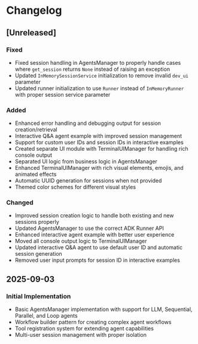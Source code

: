 # Changelog

## [Unreleased]

### Fixed
- Fixed session handling in AgentsManager to properly handle cases where `get_session` returns `None` instead of raising an exception
- Updated `InMemorySessionService` initialization to remove invalid `dev_ui` parameter
- Updated runner initialization to use `Runner` instead of `InMemoryRunner` with proper session service parameter

### Added
- Enhanced error handling and debugging output for session creation/retrieval
- Interactive Q&A agent example with improved session management
- Support for custom user IDs and session IDs in interactive examples
- Created separate UI module with TerminalUIManager for handling rich console output
- Separated UI logic from business logic in AgentsManager
- Enhanced TerminalUIManager with rich visual elements, emojis, and animated effects
- Automatic UUID generation for sessions when not provided
- Themed color schemes for different visual styles

### Changed
- Improved session creation logic to handle both existing and new sessions properly
- Updated AgentsManager to use the correct ADK Runner API
- Enhanced interactive agent example with better user experience
- Moved all console output logic to TerminalUIManager
- Updated interactive Q&A agent to use default user ID and automatic session generation
- Removed user input prompts for session ID in interactive examples

## 2025-09-03

### Initial Implementation
- Basic AgentsManager implementation with support for LLM, Sequential, Parallel, and Loop agents
- Workflow builder pattern for creating complex agent workflows
- Tool registration system for extending agent capabilities
- Multi-user session management with proper isolation